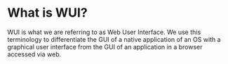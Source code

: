 # What is WUI?

WUI is what we are referring to as Web User Interface. We use this terminology to differentiate the GUI of a native application of an OS with a graphical user interface from the GUI of an application in a browser accessed via web.